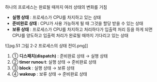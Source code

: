 하나의 프로세스는 완료될 때까지 여러 상태의 변화를 거침

- **실행 상태** : 프로세스가 CPU를 차지하고 있는 상태
- **준비완료 상태** : CPU가 사용 가능하게 될 때 그것을 할당 받을 수 있는 상태
- **보류 상태** : 프로세스가 CPU를 차지하고 처리하다가 입출력 처리 등을 하게 되면 CPU를 양도하고 입출력 처리가 완료될 때까지 기다리고 있는 상태

![[pg.51 그림 2-2 프로세스의 상태 전이.png]]
1. ① **디스패치(dispatch)** : 준비완료 상태 → 실행 상태
2. ② **timer runou t**: 실행 상태 → 준비완료 상태
3. ③ **block** : 실행 상태 → 보류 상태
4. ④ **wake­up** : 보류 상태 → 준비완료 상태